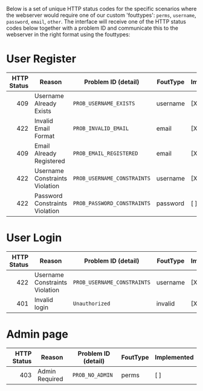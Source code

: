 Below is a set of unique HTTP status codes for the specific scenarios where the webserver would require one of our custom 'fouttypes': `perms`, `username`, `password`, `email`, `other`.
The interface will receive one of the HTTP status codes below together with a problem ID and communicate this to the webserver in the right format using the fouttypes:

# User Register

| HTTP Status | Reason                          | Problem ID (detail)          | FoutType | Implemented |
|------------:|---------------------------------|------------------------------|----------|-------------|
|         409 | Username Already Exists         | `PROB_USERNAME_EXISTS`       | username |     [X]     |
|         422 | Invalid Email Format            | `PROB_INVALID_EMAIL`         | email    |     [X]     |
|         409 | Email Already Registered        | `PROB_EMAIL_REGISTERED`      | email    |     [X]     |
|         422 | Username Constraints Violation  | `PROB_USERNAME_CONSTRAINTS`  | username |     [X]     |
|         422 | Password Constraints Violation  | `PROB_PASSWORD_CONSTRAINTS`  | password |     [ ]     |

# User Login

| HTTP Status | Reason                          | Problem ID (detail)          | FoutType | Implemented |
|------------:|---------------------------------|------------------------------|----------|-------------|
|         422 | Username Constraints Violation  | `PROB_USERNAME_CONSTRAINTS`  | username |     [X]     |
|         401 | Invalid login                   | `Unauthorized`               | invalid  |     [X]     |

# Admin page

| HTTP Status | Reason                          | Problem ID (detail)          | FoutType | Implemented |
|------------:|---------------------------------|------------------------------|----------|-------------|
|         403 | Admin Required                  | `PROB_NO_ADMIN`              | perms    |     [ ]     |